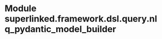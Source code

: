 Module superlinked.framework.dsl.query.nlq_pydantic_model_builder
=================================================================